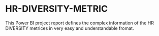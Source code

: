 # HR-DIVERSITY-METRIC
This Power BI project report defines the complex information of the HR DIVERSITY metrices in very easy and understandable fromat.

